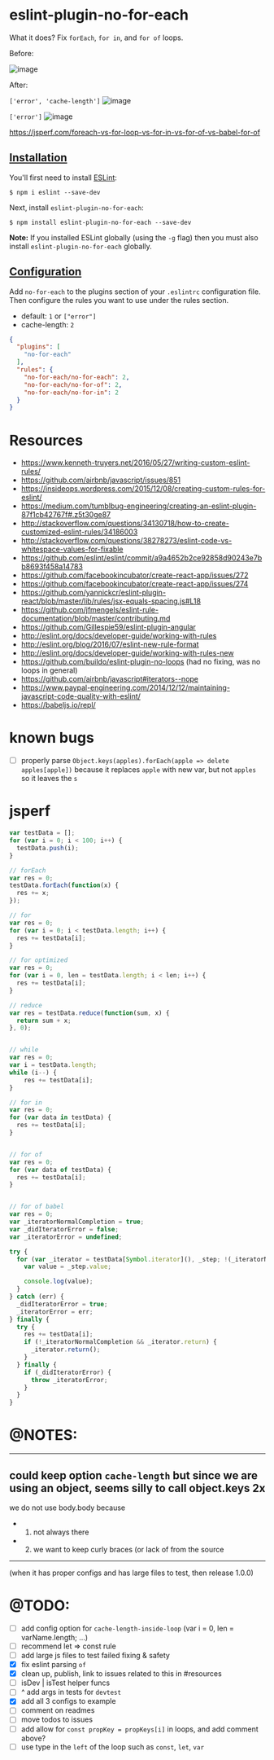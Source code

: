 # eslint-plugin-no-for-each
What it does? Fix `forEach`, `for in`, and `for of` loops.

Before:

![image](https://cloud.githubusercontent.com/assets/4022631/20047084/8ed348e0-a465-11e6-90f4-4715f5498699.png)

After:

`['error', 'cache-length']`
![image](https://cloud.githubusercontent.com/assets/4022631/20047228/fa5ed9fc-a466-11e6-87b6-f490be782748.png)

`['error']`
![image](https://cloud.githubusercontent.com/assets/4022631/20047232/ffab29a6-a466-11e6-8dcf-436c40d97757.png)

https://jsperf.com/foreach-vs-for-loop-vs-for-in-vs-for-of-vs-babel-for-of

## [Installation](#installation)

You'll first need to install [ESLint](http://eslint.org):

```
$ npm i eslint --save-dev
```

Next, install `eslint-plugin-no-for-each`:

```
$ npm install eslint-plugin-no-for-each --save-dev
```

**Note:** If you installed ESLint globally (using the `-g` flag) then you must also install `eslint-plugin-no-for-each` globally.

## [Configuration](#configuration)
Add `no-for-each` to the plugins section of your `.eslintrc` configuration file.
Then configure the rules you want to use under the rules section.

- default: `1` or `["error"]`
- cache-length: `2`

```json
{
  "plugins": [
    "no-for-each"
  ],
  "rules": {
    "no-for-each/no-for-each": 2,
    "no-for-each/no-for-of": 2,
    "no-for-each/no-for-in": 2
  }
}
```

# Resources
- https://www.kenneth-truyers.net/2016/05/27/writing-custom-eslint-rules/
- https://github.com/airbnb/javascript/issues/851
- https://insideops.wordpress.com/2015/12/08/creating-custom-rules-for-eslint/
- https://medium.com/tumblbug-engineering/creating-an-eslint-plugin-87f1cb42767f#.z5t30ge87
- http://stackoverflow.com/questions/34130718/how-to-create-customized-eslint-rules/34186003
- http://stackoverflow.com/questions/38278273/eslint-code-vs-whitespace-values-for-fixable
- https://github.com/eslint/eslint/commit/a9a4652b2ce92858d90243e7bb8693f458a14783
- https://github.com/facebookincubator/create-react-app/issues/272
- https://github.com/facebookincubator/create-react-app/issues/274
- https://github.com/yannickcr/eslint-plugin-react/blob/master/lib/rules/jsx-equals-spacing.js#L18
- https://github.com/jfmengels/eslint-rule-documentation/blob/master/contributing.md
- https://github.com/Gillespie59/eslint-plugin-angular
- http://eslint.org/docs/developer-guide/working-with-rules
- http://eslint.org/blog/2016/07/eslint-new-rule-format
- http://eslint.org/docs/developer-guide/working-with-rules-new
- https://github.com/buildo/eslint-plugin-no-loops (had no fixing, was no loops in general)
- https://github.com/airbnb/javascript#iterators--nope
- https://www.paypal-engineering.com/2014/12/12/maintaining-javascript-code-quality-with-eslint/
- https://babeljs.io/repl/

# known bugs
- [ ] properly parse `Object.keys(apples).forEach(apple => delete apples[apple])` because it replaces `apple` with new var, but not `apples` so it leaves the `s`

# jsperf
```javascript
var testData = [];
for (var i = 0; i < 100; i++) {
  testData.push(i);
}

// forEach
var res = 0;
testData.forEach(function(x) {
  res += x;
});

// for
var res = 0;
for (var i = 0; i < testData.length; i++) {
  res += testData[i];
}

// for optimized
var res = 0;
for (var i = 0, len = testData.length; i < len; i++) {
  res += testData[i];
}

// reduce
var res = testData.reduce(function(sum, x) {
  return sum + x;
}, 0);


// while
var res = 0;
var i = testData.length;
while (i--) {
    res += testData[i];
}

// for in
var res = 0;
for (var data in testData) {
  res += testData[i];
}


// for of
var res = 0;
for (var data of testData) {
  res += testData[i];
}


// for of babel
var res = 0;
var _iteratorNormalCompletion = true;
var _didIteratorError = false;
var _iteratorError = undefined;

try {
  for (var _iterator = testData[Symbol.iterator](), _step; !(_iteratorNormalCompletion = (_step = _iterator.next()).done); _iteratorNormalCompletion = true) {
    var value = _step.value;

    console.log(value);
  }
} catch (err) {
  _didIteratorError = true;
  _iteratorError = err;
} finally {
  try {
    res += testData[i];
    if (!_iteratorNormalCompletion && _iterator.return) {
      _iterator.return();
    }
  } finally {
    if (_didIteratorError) {
      throw _iteratorError;
    }
  }
}
```


# @NOTES:
---
could keep option `cache-length`
but since we are using an object,
seems silly to call object.keys 2x
---
we do not use body.body because
- 1) not always there
- 2) we want to keep curly braces (or lack of from the source
----

(when it has proper configs and has large files to test, then release 1.0.0)
# @TODO:
- [ ] add config option for `cache-length-inside-loop` (var i = 0, len = varName.length; ...)
- [ ] recommend let => const rule
- [ ] add large js files to test failed fixing & safety
- [x] fix eslint parsing `of`
- [x] clean up, publish, link to issues related to this in #resources
- [ ] isDev | isTest helper funcs
- [ ] ^ add args in tests for `devtest`
- [x] add all 3 configs to example
- [ ] comment on readmes
- [ ] move todos to issues
- [ ] add allow for `const propKey = propKeys[i]` in loops, and add comment above?
- [ ] use type in the `left` of the loop such as `const`, `let`, `var`
